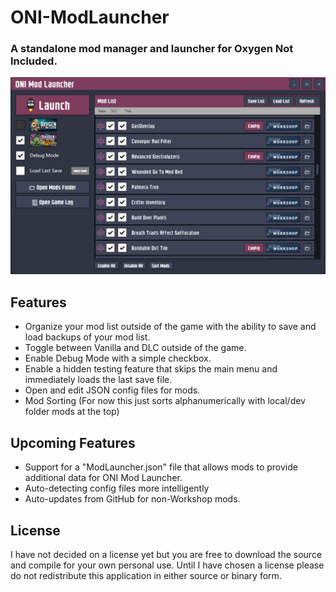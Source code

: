 # ONI-ModLauncher
### A standalone mod manager and launcher for Oxygen Not Included.

<img src="doc/Screenshot.png"/>

## Features
- Organize your mod list outside of the game with the ability to save and load backups of your mod list.
- Toggle between Vanilla and DLC outside of the game.
- Enable Debug Mode with a simple checkbox.
- Enable a hidden testing feature that skips the main menu and immediately loads the last save file.
- Open and edit JSON config files for mods.
- Mod Sorting (For now this just sorts alphanumerically with local/dev folder mods at the top)

## Upcoming Features
- Support for a "ModLauncher.json" file that allows mods to provide additional data for ONI Mod Launcher.
- Auto-detecting config files more intelligently
- Auto-updates from GitHub for non-Workshop mods.

## License
I have not decided on a license yet but you are free to download the source and compile for your own personal use.
Until I have chosen a license please do not redistribute this application in either source or binary form.

